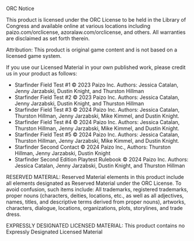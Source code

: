 ORC Notice

This product is licensed under the ORC License to be held in the Library of Congress and available online at various locations including paizo.com/orclicense, azoralaw.com/orclicense, and others. All warranties are disclaimed as set forth therein.

Attribution: This product is original game content and is not based on a licensed game system.

If you use our Licensed Material in your own published work, please credit us in your product as follows:

* Starfinder Field Test #1 © 2023 Paizo Inc. Authors: Jessica Catalan, Jenny Jarzabski, Dustin Knight, and Thurston Hillman
* Starfinder Field Test #2 © 2023 Paizo Inc. Authors: Jessica Catalan, Jenny Jarzabski, Dustin Knight, and Thurston Hillman
* Starfinder Field Test #3 © 2024 Paizo Inc. Authors: Jessica Catalan, Thurston Hillman, Jenny Jarzabski, Mike Kimmel, and Dustin Knight.
* Starfinder Field Test #4 © 2024 Paizo Inc. Authors: Jessica Catalan, Thurston Hillman, Jenny Jarzabski, Mike Kimmel, and Dustin Knight.
* Starfinder Field Test #5 © 2024 Paizo Inc. Authors: Jessica Catalan, Thurston Hillman, Jenny Jarzabski, Mike Kimmel, and Dustin Knight.
* Starfinder Second Contact © 2024 Paizo Inc., Authors: Thurston Hillman, Jenny Jarzabski, Dustin Knight
* Starfinder Second Edition Playtest Rulebook © 2024 Paizo Inc. Authors: Jessica Catalan, Jenny Jarzabski, Dustin Knight, and Thurston Hillman

RESERVED MATERIAL: Reserved Material elements in this product include all elements designated as Reserved Material under the ORC License. To avoid confusion, such items include: All trademarks, registered trademarks, proper nouns (characters, deities, locations, etc., as well as all adjectives, names, titles, and descriptive terms derived from proper nouns), artworks, characters, dialogue, locations, organizations, plots, storylines, and trade dress.

EXPRESSLY DESIGNATED LICENSED MATERIAL: This product contains no Expressly Designated Licensed Material